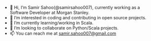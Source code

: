 - 👋 Hi, I’m Samir Sahoo(@samirsahoo007), currently working as a Software Developer at Morgan Stanley.
- 👀 I’m interested in coding and contributing in open source projects.
- 🌱 I’m currently learning/working in Scala.
- 💞️ I’m looking to collaborate on Python/Scala projects.
- 📫 You can reach me at samir.sahoo007@gmail.com

<!---
samirsahoo007/samirsahoo007 is a ✨ special ✨ repository because its `README.md` (this file) appears on your GitHub profile.
You can click the Preview link to take a look at your changes.
--->
